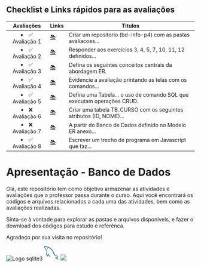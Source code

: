 ## Checklist e Links rápidos para as avaliações
|                Avaliações                 | Links                                                                                | Titulos                                                                |
| :---------------------------------------: | :----------------------------------------------------------------------------------- | ---------------------------------------------------------------------- |
| <li> :white_check_mark: Avaliação 1 </li> | [:books:](https://github.com/Daniel02md/bd-info-p4/tree/main/avaliacoes/avaliacao-1) | Criar um repositorio (bd-info-p4) com as pastas avaliacoes...          |
| <li> :white_check_mark: Avaliação 2 </li> | [:books:](https://github.com/Daniel02md/bd-info-p4/tree/main/avaliacoes/avaliacao-2) | Responder aos exercícios 3, 4, 5, 7, 10, 11, 12 definidos...           |
| <li> :white_check_mark: Avaliação 3 </li> | [:books:](https://github.com/Daniel02md/bd-info-p4/tree/main/avaliacoes/avaliacao-3) | Defina os seguintes conceitos centrais da abordagem ER.                |
| <li>:white_check_mark: Avaliação 4 </li>  | [:books:](https://github.com/Daniel02md/bd-info-p4/tree/main/avaliacoes/avaliacao-4) | Evidencie a avaliação printando as telas com os comandos...            |
| <li>:white_check_mark: Avaliação 5 </li>  | [:books:](https://github.com/Daniel02md/bd-info-p4/tree/main/avaliacoes/avaliacao-5) | Defina uma Tabela... o uso de comando SQL que executam operações CRUD. |
|         <li>:x: Avaliação 6 </li>         | [:books:]()                                                                          | Criar uma tabela TB_CURSO com os seguintes atributos (ID, NOME)...     |
|         <li>:x: Avaliação 7 </li>         | [:books:]()                                                                          | A partir do Banco de Dados definido no Modelo ER anexo...              |
| <li>:white_check_mark: Avaliação 8 </li>  | [:books:](https://github.com/Daniel02md/bd-info-p4/tree/main/avaliacoes/avaliacao-8) | Escrever um trecho de programa em Javascript que faz...                |a
# Apresentação - Banco de Dados
<p align="left"> Olá, este repositório tem como objetivo armazenar as atividades e avaliações que o professor passa durante o curso. Aqui você encontrará os códigos e arquivos relacionados a cada uma das atividades, bem como as avaliações realizadas.</p>
<p align="left"> Sinta-se à vontade para explorar as pastas e arquivos disponíveis, e fazer o download dos códigos para estudo e referênca.

  Agradeço por sua visita no repositório!</p>
<div>
   <img height="40px" src="https://static-00.iconduck.com/assets.00/file-type-sqlite-icon-459x512-6be859fk.png" alt="Logo sqlite3">
   <img height="40px" src="https://raw.githubusercontent.com/devicons/devicon/master/icons/mysql/mysql-original.svg" alt="logo mysql">
   <img height="40px" src="https://cdn-icons-png.flaticon.com/512/919/919825.png">
</div>

